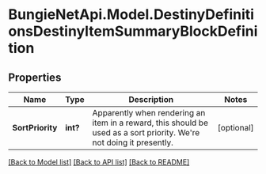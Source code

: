 # BungieNetApi.Model.DestinyDefinitionsDestinyItemSummaryBlockDefinition
## Properties

Name | Type | Description | Notes
------------ | ------------- | ------------- | -------------
**SortPriority** | **int?** | Apparently when rendering an item in a reward, this should be used as a sort priority. We&#39;re not doing it presently. | [optional] 

[[Back to Model list]](../README.md#documentation-for-models) [[Back to API list]](../README.md#documentation-for-api-endpoints) [[Back to README]](../README.md)

